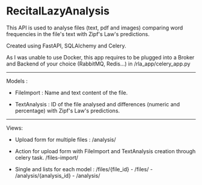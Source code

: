 # RecitalLazyAnalysis
This API is used to analyse files (text, pdf and images) comparing word frequencies in the file's text with Zipf's Law's predictions.

Created using FastAPI, SQLAlchemy and Celery.

As I was unable to use Docker, this app requires to be plugged into a Broker and Backend of your choice (RabbitMQ, Redis...) in /rla_app/celery_app.py

---

Models :

  - FileImport : Name and text content of the file.

  - TextAnalysis : ID of the file analysed and differences (numeric and percentage) with Zipf's Law's predictions.

---

Views:

  - Upload form for multiple files : /analysis/
  
  - Action for upload form with FileImport and TextAnalysis creation through celery task. /files-import/

  - Single and lists for each model : /files/{file_id} - /files/ - /analysis/{analysis_id} - /analysis/
